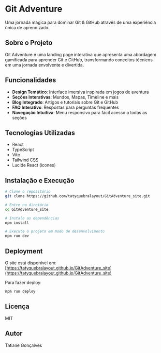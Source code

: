 # Git Adventure

Uma jornada mágica para dominar Git &amp; GitHub através de uma experiência única de aprendizado.

## Sobre o Projeto

Git Adventure é uma landing page interativa que apresenta uma abordagem gamificada para aprender Git e GitHub, transformando conceitos técnicos em uma jornada envolvente e divertida.

## Funcionalidades

- **Design Temático**: Interface imersiva inspirada em jogos de aventura
- **Seções Interativas**: Mundos, Mapas, Timeline e mais
- **Blog Integrado**: Artigos e tutoriais sobre Git e GitHub
- **FAQ Interativo**: Respostas para perguntas frequentes
- **Navegação Intuitiva**: Menu responsivo para fácil acesso a todas as seções

## Tecnologias Utilizadas

- React
- TypeScript
- Vite
- Tailwind CSS
- Lucide React (ícones)

## Instalação e Execução

```bash
# Clone o repositório
git clone https://github.com/tatyquebralayout/GitAdventure_site.git

# Entre no diretório
cd GitAdventure_site

# Instale as dependências
npm install

# Execute o projeto em modo de desenvolvimento
npm run dev
```

## Deployment

O site está disponível em: [https://tatyquebralayout.github.io/GitAdventure_site](https://tatyquebralayout.github.io/GitAdventure_site)

Para fazer deploy:

```bash
npm run deploy
```

## Licença

MIT

## Autor

Tatiane Gonçalves 